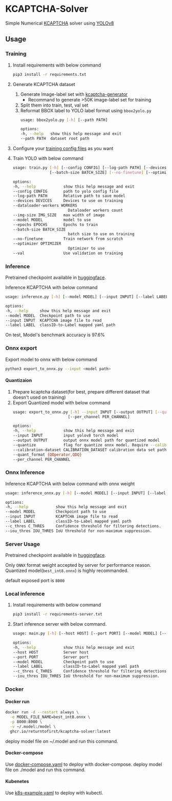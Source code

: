 # KCAPTCHA-Solver
Simple Numerical [KCAPTCHA](http://www.captcha.ru/en/kcaptcha/) solver using [YOLOv8](https://github.com/ultralytics/ultralytics)

## Usage

### Training

1. Install requirements with below command
    ```bash
    pip3 install -r requirements.txt
    ```

2. Generate KCAPTCHA dataset
    1. Generate Image-label set with [kcaptcha-generator](https://github.com/ryanking13/kcaptcha-generator)
        - Recommand to generate >50K image-label set for training
    2. Split them into train, test, val set
    3. Reformat BBOX label to YOLO label format using `bbox2yolo.py`
        ```bash
        usage: bbox2yolo.py [-h] [--path PATH]

        options:
        -h, --help   show this help message and exit
        --path PATH  dataset root path
        ```

3. Configure your [training config files](configs/config.yaml) as you want

4. Train YOLO with below command
    ```bash
    usage: train.py [-h] [--config CONFIG] [--log-path PATH] [--devices DEVICES] [--dataloader-workers WORKERS] [--img-size IMG_SIZE] [--model MODEL] [--epochs EPOCHS]
                    [--batch-size BATCH_SIZE] [--no-finetune] [--optimizer OPTIMIZER] [--val]

    options:
    -h, --help            show this help message and exit
    --config CONFIG       path to yolo config file
    --log-path PATH       Relative path to save model
    --devices DEVICES     Devices to use on training
    --dataloader-workers WORKERS
                            Dataloader workers count
    --img-size IMG_SIZE   max width of image
    --model MODEL         model to use
    --epochs EPOCHS       Epochs to train
    --batch-size BATCH_SIZE
                            batch size to use on training
    --no-finetune         Train network from scratch
    --optimizer OPTIMIZER
                            Optimizer to use
    --val                 Use validation on training
    ```

### Inference
Pretrained checkpoint available in [huggingface](https://huggingface.co/UselessNerd/YOLO-V8-S-KCAPTCHA).

Inference KCAPTCHA with below command
```bash
usage: inference.py [-h] [--model MODEL] [--input INPUT] [--label LABEL]

options:
-h, --help     show this help message and exit
--model MODEL  Checkpoint path to use
--input INPUT  KCAPTCHA image file to read
--label LABEL  classID-to-Label mapped yaml path
```

On test, Model's benchmark accuracy is 97.6%

### Onnx export
Export model to onnx with below command
```bash
python3 export_to_onnx.py --input <model path>
```

#### Quantizaion
1. Prepare kcaptcha dataset(for best, prepare different dataset that doesn't used on training)
2. Export Quantized model with below command
    ```bash
    usage: export_to_onnx.py [-h] --input INPUT [--output OUTPUT] [--quantize] [--calibration-dataset CALIBRATION_DATASET] [--quant_format {QOperator,QDQ}]
                            [--per_channel PER_CHANNEL]

    options:
    -h, --help            show this help message and exit
    --input INPUT         input yolov8 torch model
    --output OUTPUT       output onnx model path for quantized model
    --quantize            flag for quantize onnx model. Require --calibration-dataset and --quant-format
    --calibration-dataset CALIBRATION_DATASET calibration data set path
    --quant_format {QOperator,QDQ}
    --per_channel PER_CHANNEL
    ```

### Onnx Inference
Inference KCAPTCHA with below command with onnx weight

```bash
usage: inference_onnx.py [-h] [--model MODEL] [--input INPUT] [--label LABEL] [--c_thres C_THRES] [--iou_thres IOU_THRES]

options:
-h, --help            show this help message and exit
--model MODEL         Checkpoint path to use
--input INPUT         KCAPTCHA image file to read
--label LABEL         classID-to-Label mapped yaml path
--c_thres C_THRES     Confidence threshold for filtering detections.
--iou_thres IOU_THRES IoU threshold for non-maximum suppression.      
```


### Server Usage
Pretrained checkpoint available in [huggingface](https://huggingface.co/UselessNerd/YOLO-V8-S-KCAPTCHA).

Only `ONNX` format weight accepted by server for performance reason.
Quantized model(`best_int8.onnx`) is highly recommanded.

default exposed port is `8000`

### Local inference

1. Install requirements with below command
    ```bash
    pip3 install -r requirements-server.txt
    ```
2. Start inference server with below command.
    ```bash
    usage: main.py [-h] [--host HOST] [--port PORT] [--model MODEL] [--label LABEL] [--c_thres C_THRES] [--iou_thres IOU_THRES]

    options:
    -h, --help            show this help message and exit
    --host HOST           Server host
    --port PORT           Server port
    --model MODEL         Checkpoint path to use
    --label LABEL         classID-to-Label mapped yaml path
    --c_thres C_THRES     Confidence threshold for filtering detections.
    --iou_thres IOU_THRES IoU threshold for non-maximum suppression.
    ```

### Docker

#### Docker run
```bash
docker run -d --restart always \
  -e MODEL_FILE_NAME=best_int8.onnx \
  -p 8000:8000 \
  -v ~/.model:/model \
  ghcr.io/returntofirst/kcaptcha-solver:latest
```

deploy model file on ~/.model and run this command.

#### Docker-compose
Use [docker-compose.yaml](docker-compose.yaml) to deploy with docker-compose.
deploy model file on ./model and run this command.

#### Kubenetes
Use [k8s-example.yaml](k8s-example.yaml) to deploy with kubectl.